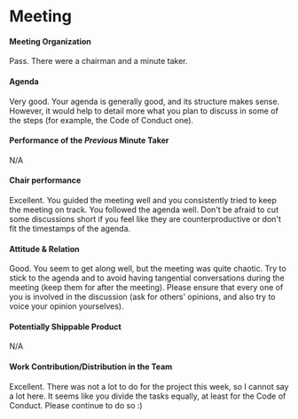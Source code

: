 # Meeting
#### Meeting Organization
Pass.
There were a chairman and a minute taker.

#### Agenda 
Very good. 
Your agenda is generally good, and its structure makes sense. However, it would help to detail more what you plan to discuss in some of the steps (for example, the Code of Conduct one).

#### Performance of the *Previous* Minute Taker
N/A

#### Chair performance
Excellent.
You guided the meeting well and you consistently tried to keep the meeting on track. You followed the agenda well. Don't be afraid to cut some discussions short if you feel like they are counterproductive or don't fit the timestamps of the agenda.

#### Attitude & Relation
Good.
You seem to get along well, but the meeting was quite chaotic. Try to stick to the agenda and to avoid having tangential conversations during the meeting (keep them for after the meeting). Please ensure that every one of you is involved in the discussion (ask for others' opinions, and also try to voice your opinion yourselves). 

#### Potentially Shippable Product
N/A

#### Work Contribution/Distribution in the Team
Excellent.
There was not a lot to do for the project this week, so I cannot say a lot here. It seems like you divide the tasks equally, at least for the Code of Conduct. Please continue to do so :)


